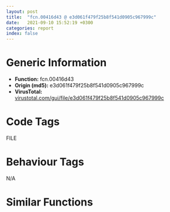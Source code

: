 ```yaml
---
layout: post
title:  "fcn.00416d43 @ e3d061f479f25b8f541d0905c967999c"
date:   2021-09-10 15:52:19 +0300
categories: report
index: false
---
```


# Generic Information
- **Function:** fcn.00416d43
- **Origin (md5):** e3d061f479f25b8f541d0905c967999c
- **VirusTotal:** [virustotal.com/gui/file/e3d061f479f25b8f541d0905c967999c][virustotal_ref]

# Code Tags
<span class="tag" id="FILE">FILE</span>


# Behaviour Tags
<span class="bhv-tag" id="na">N/A</span>

# Similar Functions
<script type="text/javascript" src="https://www.gstatic.com/charts/loader.js"></script>
<script type="text/javascript">

    google.charts.load('current', {'packages':['corechart']});
    google.charts.setOnLoadCallback(drawChart);

    function drawChart() {
    var data = new google.visualization.DataTable();
        data.addColumn('number', 'X');
        data.addColumn('number', 'Y');
        data.addColumn({type: 'string', role: 'tooltip', 'p': {'html': true}});
        data.addColumn({'type': 'string', 'role': 'style'});
        
        data.addRows([
    [-198.59788513183594, -68.65601348876953, '<b><a href="/report/fcn.00416d43@e3d061f479f25b8f541d0905c967999c">fcn.00416d43</a><br>@e3d061f479f25b8f541d0905c967999c</b><br>', 'point { fill-color: #e0440e; }'],
[179.0308074951172, -104.37931060791016, '<b><a href="/report/fcn.00416d43@c6d5547a6b11db0106596d8a93b709be">fcn.00416d43</a><br>@c6d5547a6b11db0106596d8a93b709be</b><br>', 'null'],
[200.60491943359375, 68.71275329589844, '<b><a href="/report/fcn.00401501@4b23380b9a3d725ff34b4863334d2fd1">fcn.00401501</a><br>@4b23380b9a3d725ff34b4863334d2fd1</b><br>', 'null'],
[225.28684997558594, 312.03692626953125, '<b><a href="/report/fcn.1003a241@481b545f5c18f2fce1caac67ddc419e8">fcn.1003a241</a><br>@481b545f5c18f2fce1caac67ddc419e8</b><br>', 'null'],
[65.98948669433594, -225.83677673339844, '<b><a href="/report/fcn.00416d43@7307643b343733b7fbd7b4b4fb482515">fcn.00416d43</a><br>@7307643b343733b7fbd7b4b4fb482515</b><br>', 'null'],
[-115.09845733642578, 75.35320281982422, '<b><a href="/report/fcn.00416d43@44a756939733df3681808b122b91651f">fcn.00416d43</a><br>@44a756939733df3681808b122b91651f</b><br>', 'null'],
[-111.8678970336914, -222.53036499023438, '<b><a href="/report/fcn.004170a3@c077742bdc6d4f2c0ca7d0e2a6a94acf">fcn.004170a3</a><br>@c077742bdc6d4f2c0ca7d0e2a6a94acf</b><br>', 'null'],
[15.885970115661621, 180.51425170898438, '<b><a href="/report/fcn.004179d1@20a93604f17ee6f3c2aa7b1f7a497fcf">fcn.004179d1</a><br>@20a93604f17ee6f3c2aa7b1f7a497fcf</b><br>', 'null'],
[-318.5127868652344, 184.7511749267578, '<b><a href="/report/fcn.00440d38@418e0921f3a9bd4f5bc0dcc59623b5a1">fcn.00440d38</a><br>@418e0921f3a9bd4f5bc0dcc59623b5a1</b><br>', 'null'],
[-25.127765655517578, -82.6292724609375, '<b><a href="/report/fcn.00490f31@4fe6510221c33bf023f6abed461fc13f">fcn.00490f31</a><br>@4fe6510221c33bf023f6abed461fc13f</b><br>', 'null'],
[50.66938781738281, 19.572153091430664, '<b><a href="/report/fcn.00416d43@6e426bd8e348fab7a17ba317fb0f2d87">fcn.00416d43</a><br>@6e426bd8e348fab7a17ba317fb0f2d87</b><br>', 'null'],

        ]);

    var options = {
        title: 'Similarity Plot',
        legend: 'none',
        colors: ['#dedbd9', '#e6693e', '#ec8f6e', '#f3b49f', '#f6c7b6'],
        tooltip: {isHtml: true, trigger: 'both'},
        explorer: {
        actions: ["dragToZoom", "rightClickToReset"],
        },
        chartArea: {
        width: '80%',
        height: '80%'
        },
        width: '100%',
        height: '100%'
    };

    var chart = new google.visualization.ScatterChart(document.getElementById('chart_div'));

    chart.draw(data, options);
    }
    
</script>


<div id="chart_div" style="width: 100%px; height: 100%;"></div>

# Disassembled Code
{% highlight nasm %}

mov edi, edi
push ebp
mov ebp, esp
sub esp, 0x1fc
mov eax, dword[0x475084]
xor eax, ebp
mov dword[ebp-4], eax
push ebx
push esi
mov esi, dword[ebp+8]
push edi
push esi
call fcn.00416d1d
mov edi, eax
xor ebx, ebx
pop ecx
mov dword[ebp-0x1fc], edi
cmp edi, ebx
je 0x416ee3
push 3
call fcn.0041e6ac
pop ecx
cmp eax, 1
je 0x416e8f
push 3
call fcn.0041e6ac
pop ecx
test eax, eax
jne 0x416da1
cmp dword[0x475080], 1
je 0x416e8f
cmp esi, 0xfc
je 0x416ee3
push str.Runtime_Error__n_nProgram:_
push 0x314
mov edi, 0x477528
push edi
call fcn.004134a8
add esp, 0xc
test eax, eax
jne 0x416e85
push 0x104
mov esi, 0x47755a
push esi
push ebx
mov word[0x477762], ax
call dword[sym.imp.KERNEL32.dll_GetModuleFileNameW]
mov ebx, 0x2fb
test eax, eax
jne 0x416e0d
push str._program_name_unknown_
push ebx
push esi
call fcn.004134a8
add esp, 0xc
test eax, eax
je 0x416e0d
xor eax, eax
push eax
push eax
push eax
push eax
push eax
call fcn.00414a53
push esi
call fcn.004123dd
inc eax
pop ecx
cmp eax, 0x3c
jbe 0x416e44
push esi
call fcn.004123dd
lea eax, [eax*2+0x4774e4]
mov ecx, eax
sub ecx, esi
push 3
sar ecx, 1
push 0x453f9c
sub ebx, ecx
push ebx
push eax
call fcn.00413142
add esp, 0x14
test eax, eax
jne 0x416e01
push 0x453f94
mov esi, 0x314
push esi
push edi
call fcn.0041e637
add esp, 0xc
test eax, eax
jne 0x416e01
push dword[ebp-0x1fc]
push esi
push edi
call fcn.0041e637
add esp, 0xc
test eax, eax
jne 0x416e01
push 0x12010
push 0x453f48
push edi
call fcn.0041e4cb
add esp, 0xc
jmp 0x416ee3
push ebx
push ebx
push ebx
push ebx
push ebx
jmp 0x416e08
push 0xfffffffffffffff4
call dword[sym.imp.KERNEL32.dll_GetStdHandle]
mov esi, eax
cmp esi, ebx
je 0x416ee3
cmp esi, 0xffffffff
je 0x416ee3
xor eax, eax
mov cl, byte[edi+eax*2]
mov byte[ebp+eax-0x1f8], cl
cmp word[edi+eax*2], bx
je 0x416ebc
inc eax
cmp eax, 0x1f4
jb 0x416ea4
push ebx
lea eax, [ebp-0x1fc]
push eax
lea eax, [ebp-0x1f8]
push eax
mov byte[ebp-5], bl
call fcn.00412d20
pop ecx
push eax
lea eax, [ebp-0x1f8]
push eax
push esi
call dword[sym.imp.KERNEL32.dll_WriteFile]
mov ecx, dword[ebp-4]
pop edi
pop esi
xor ecx, ebp
pop ebx
call fcn.00410b3d
leave
ret

{% endhighlight %}

[virustotal_ref]: https://www.virustotal.com/gui/file/e3d061f479f25b8f541d0905c967999c